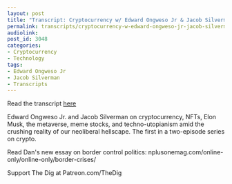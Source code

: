 ```yaml
---
layout: post
title: "Transcript: Cryptocurrency w/ Edward Ongweso Jr & Jacob Silverman"
permalink: transcripts/cryptocurrency-w-edward-ongweso-jr-jacob-silverman
audiolink: 
post_id: 3048
categories: 
- Cryptocurrency
- Technology
tags: 
- Edward Ongweso Jr
- Jacob Silverman
- Transcripts
---
```

Read the transcript [here](https://jacobinmag.com/2022/03/cryptocurrency-bitcoin-speculative-asset-digitization-metaverse)

Edward Ongweso Jr. and Jacob Silverman on cryptocurrency, NFTs, Elon Musk, the metaverse, meme stocks, and techno-utopianism amid the crushing reality of our neoliberal hellscape. The first in a two-episode series on crypto. 

Read Dan's new essay on border control politics: nplusonemag.com/online-only/online-only/border-crises/

Support The Dig at Patreon.com/TheDig
